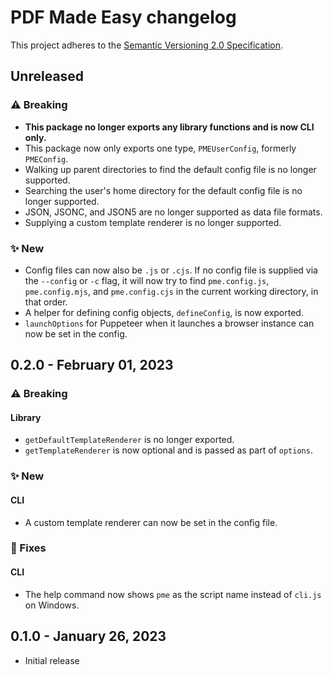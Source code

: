 # PDF Made Easy changelog

This project adheres to the
[Semantic Versioning 2.0 Specification](https://semver.org).

## Unreleased

### ⚠️ Breaking

- **This package no longer exports any library functions and is now CLI only.**
- This package now only exports one type, `PMEUserConfig`, formerly `PMEConfig`.
- Walking up parent directories to find the default config file is no longer
  supported.
- Searching the user's home directory for the default config file is no longer
  supported.
- JSON, JSONC, and JSON5 are no longer supported as data file formats.
- Supplying a custom template renderer is no longer supported.

### ✨ New

- Config files can now also be `.js` or `.cjs`. If no config file is supplied
  via the `--config` or `-c` flag, it will now try to find `pme.config.js`,
  `pme.config.mjs`, and `pme.config.cjs` in the current working directory, in
  that order.
- A helper for defining config objects, `defineConfig`, is now exported.
- `launchOptions` for Puppeteer when it launches a browser instance can now be
  set in the config.

## 0.2.0 - February 01, 2023

### ⚠️ Breaking

#### Library

- `getDefaultTemplateRenderer` is no longer exported.
- `getTemplateRenderer` is now optional and is passed as part of `options`.

### ✨ New

#### CLI

- A custom template renderer can now be set in the config file.

### 🔧 Fixes

#### CLI

- The help command now shows `pme` as the script name instead of `cli.js` on
  Windows.

## 0.1.0 - January 26, 2023

- Initial release
